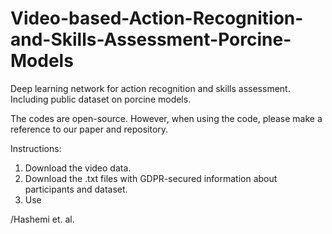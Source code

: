# Video-based-Action-Recognition-and-Skills-Assessment-Porcine-Models
Deep learning network for action recognition and skills assessment. Including public dataset on porcine models.

The codes are open-source. However, when using the code, please make a reference to our paper and repository.

Instructions:

1) Download the video data.
2) Download the .txt files with GDPR-secured information about participants and dataset.
3) Use 


/Hashemi et. al.
